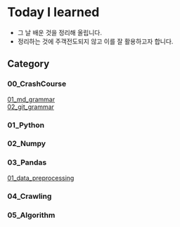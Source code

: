 # Today I learned

- 그 날 배운 것을 정리해 올립니다.
- 정리하는 것에 주객전도되지 않고 이를 잘 활용하고자 합니다.

## Category

### 00_CrashCourse

[01_md_grammar](https://github.com/letsfuture/TIL/blob/master/00_CrashCourse/01_md_grammar.md) <br>
[02_git_grammar](https://github.com/letsfuture/TIL/blob/master/00_CrashCourse/02_git_grammar.md)

### 01_Python

### 02_Numpy

### 03_Pandas

[01_data_preprocessing](https://github.com/letsfuture/TIL/blob/master/03_Pandas/01_data_preprocessing.md)

### 04_Crawling

### 05_Algorithm

